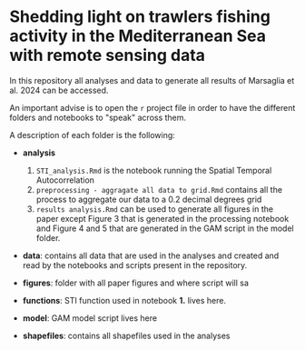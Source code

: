 # Shedding light on trawlers fishing activity in the Mediterranean Sea with remote sensing data 

In this repository all analyses and data to generate all results of Marsaglia et al. 2024 can be accessed.

An important advise is to open the `r` project file in order to have the different folders and notebooks to "speak" across them.

A description of each folder is the following: 

- **analysis**
  
  1. `STI_analysis.Rmd` is the notebook  running the Spatial Temporal Autocorrelation
  2. `preprocessing - aggragate all data to grid.Rmd` contains all the process to aggregate our data to a 0.2 decimal degrees grid
  3. `results analysis.Rmd` can be used to generate all figures in the paper except Figure 3 that is generated in the processing notebook and Figure 4 and 5 that are generated in the GAM script in the model folder.
  
- **data**: contains all data that are used in the analyses and created and read by the notebooks and scripts present in the repository.
  
- **figures**: folder with all paper figures and where script will sa

- **functions**: STI function used in notebook **1.** lives here.

- **model**: GAM model script lives here

- **shapefiles**: contains all shapefiles used in the analyses



